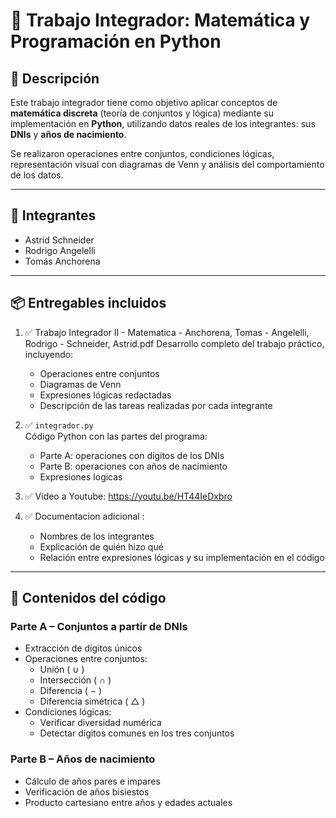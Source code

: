 # 📘 Trabajo Integrador: Matemática y Programación en Python

## 🧠 Descripción

Este trabajo integrador tiene como objetivo aplicar conceptos de **matemática discreta** (teoría de conjuntos y lógica) mediante su implementación en **Python**, utilizando datos reales de los integrantes: sus **DNIs** y **años de nacimiento**.

Se realizaron operaciones entre conjuntos, condiciones lógicas, representación visual con diagramas de Venn y análisis del comportamiento de los datos.

---

## 👥 Integrantes

- Astrid Schneider  
- Rodrigo Angelelli
- Tomás Anchorena 

---

## 📦 Entregables incluidos

1. ✅ Trabajo Integrador II - Matematica - Anchorena, Tomas - Angelelli, Rodrigo - Schneider, Astrid.pdf
   Desarrollo completo del trabajo práctico, incluyendo:
   - Operaciones entre conjuntos
   - Diagramas de Venn
   - Expresiones lógicas redactadas
   - Descripción de las tareas realizadas por cada integrante

2. ✅ `integrador.py`  
   Código Python con las partes del programa:
   - Parte A: operaciones con dígitos de los DNIs
   - Parte B: operaciones con años de nacimiento
   - Expresiones logicas

3. ✅ Video a Youtube: https://youtu.be/HT44IeDxbro

4. ✅ Documentacion adicional :  
   - Nombres de los integrantes
   - Explicación de quién hizo qué
   - Relación entre expresiones lógicas y su implementación en el código

---

## 🔎 Contenidos del código

### Parte A – Conjuntos a partir de DNIs

- Extracción de dígitos únicos
- Operaciones entre conjuntos:
  - Unión ( ∪ )
  - Intersección ( ∩ )
  - Diferencia ( − )
  - Diferencia simétrica ( △ )
- Condiciones lógicas:
  - Verificar diversidad numérica
  - Detectar dígitos comunes en los tres conjuntos

### Parte B – Años de nacimiento

- Cálculo de años pares e impares
- Verificación de años bisiestos
- Producto cartesiano entre años y edades actuales

